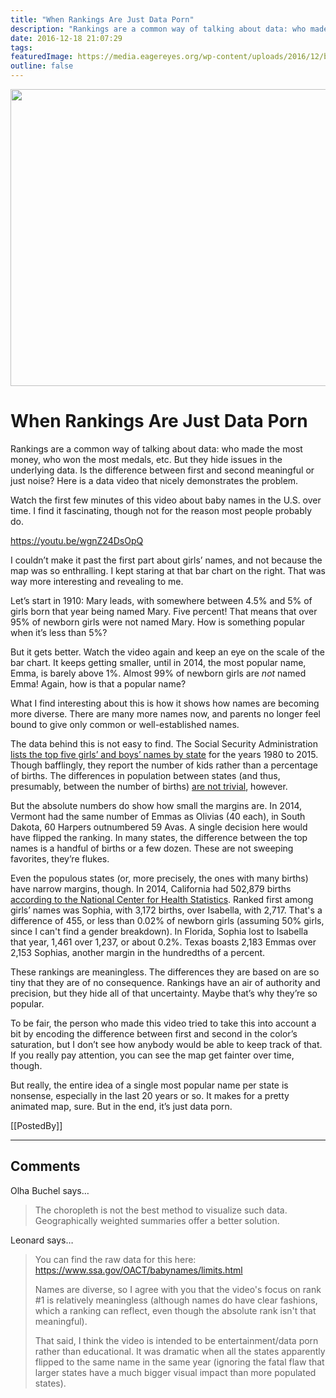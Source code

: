 ```yaml
---
title: "When Rankings Are Just Data Porn"
description: "Rankings are a common way of talking about data: who made the most money, who won the most medals, etc. But they hide issues in the underlying data. Is the difference between first and second meaningful or just noise? Here is a data video that nicely demonstrates the problem."
date: 2016-12-18 21:07:29
tags: 
featuredImage: https://media.eagereyes.org/wp-content/uploads/2016/12/baby-names.jpg
outline: false
---
```


<p align="center"><img src="https://media.eagereyes.org/wp-content/uploads/2016/12/baby-names.jpg" width="950" height="475" /></p>

# When Rankings Are Just Data Porn

Rankings are a common way of talking about data: who made the most money, who won the most medals, etc. But they hide issues in the underlying data. Is the difference between first and second meaningful or just noise? Here is a data video that nicely demonstrates the problem.

Watch the first few minutes of this video about baby names in the U.S. over time. I find it fascinating, though not for the reason most people probably do.

https://youtu.be/wgnZ24DsOpQ

I couldn’t make it past the first part about girls’ names, and not because the map was so enthralling. I kept staring at that bar chart on the right. That was way more interesting and revealing to me.

Let’s start in 1910: Mary leads, with somewhere between 4.5% and 5% of girls born that year being named Mary. Five percent! That means that over 95% of newborn girls were not named Mary. How is something popular when it’s less than 5%?

But it gets better. Watch the video again and keep an eye on the scale of the bar chart. It keeps getting smaller, until in 2014, the most popular name, Emma, is barely above 1%. Almost 99% of newborn girls are <em>not</em> named Emma! Again, how is that a popular name?

What I find interesting about this is how it shows how names are becoming more diverse. There are many more names now, and parents no longer feel bound to give only common or well-established names.

The data behind this is not easy to find. The Social Security Administration <a href="https://www.ssa.gov/OACT/babynames/state/top5_2014.html">lists the top five girls’ and boys’ names by state</a> for the years 1980 to 2015. Though bafflingly, they report the number of kids rather than a percentage of births. The differences in population between states (and thus, presumably, between the number of births) <a href="/blog/2016/all-those-misleading-election-maps">are not trivial</a>, however.

But the absolute numbers do show how small the margins are. In 2014, Vermont had the same number of Emmas as Olivias (40 each), in South Dakota, 60 Harpers outnumbered 59 Avas. A single decision here would have flipped the ranking. In many states, the difference between the top names is a handful of births or a few dozen. These are not sweeping favorites, they’re flukes.

Even the populous states (or, more precisely, the ones with many births) have narrow margins, though. In 2014, California had 502,879 births <a href="https://www.cdc.gov/nchs/fastats/births.htm">according to the National Center for Health Statistics</a>. Ranked first among girls’ names was Sophia, with 3,172 births, over Isabella, with 2,717. That's a difference of 455, or less than 0.02% of newborn girls (assuming 50% girls, since I can't find a gender breakdown). In Florida, Sophia lost to Isabella that year, 1,461 over 1,237, or about 0.2%. Texas boasts 2,183 Emmas over 2,153 Sophias, another margin in the hundredths of a percent.

These rankings are meaningless. The differences they are based on are so tiny that they are of no consequence. Rankings have an air of authority and precision, but they hide all of that uncertainty. Maybe that’s why they’re so popular.

To be fair, the person who made this video tried to take this into account a bit by encoding the difference between first and second in the color’s saturation, but I don’t see how anybody would be able to keep track of that. If you really pay attention, you can see the map get fainter over time, though.

But really, the entire idea of a single most popular name per state is nonsense, especially in the last 20 years or so. It makes for a pretty animated map, sure. But in the end, it’s just data porn.

[[PostedBy]]

<aside class="comments">

---
## Comments

Olha Buchel says…
>	The choropleth is not the best method to visualize such data. Geographically weighted summaries offer a better solution.

Leonard says…
>	You can find the raw data for this here: https://www.ssa.gov/OACT/babynames/limits.html
>	
>	Names are diverse, so I agree with you that the video's focus on rank #1 is relatively meaningless (although names do have clear fashions, which a ranking can reflect, even though the absolute rank isn't that meaningful).
>	
>	That said, I think the video is intended to be entertainment/data porn rather than educational. It was dramatic when all the states apparently flipped to the same name in the same year (ignoring the fatal flaw that larger states have a much bigger visual impact than more populated states).

</aside>

